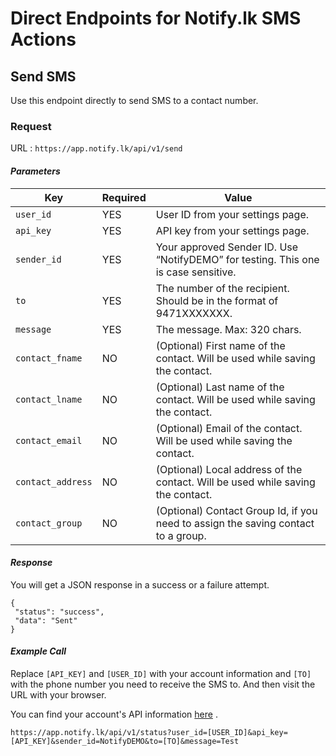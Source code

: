 # Direct Endpoints for Notify.lk SMS Actions

## Send SMS

Use this endpoint directly to send SMS to a contact number.

### Request

URL : `https://app.notify.lk/api/v1/send`

#### _Parameters_
| Key | Required | Value |
| ----------- | ----------- | ----------- |
| `user_id` | YES | User ID from your settings page. |
| `api_key` | YES | API key from your settings page. |
| `sender_id` | YES | Your approved Sender ID. Use “NotifyDEMO” for testing. This one is case sensitive. |
| `to` | YES | The number of the recipient. Should be in the format of 9471XXXXXXX. |
| `message` | YES | The message. Max: 320 chars. |
| `contact_fname` | NO | (Optional) First name of the contact. Will be used while saving the contact. |
| `contact_lname` | NO | (Optional) Last name of the contact. Will be used while saving the contact. |
| `contact_email` | NO | (Optional) Email of the contact. Will be used while saving the contact. |
| `contact_address` | NO | (Optional) Local address of the contact. Will be used while saving the contact. |
| `contact_group` | NO | (Optional) Contact Group Id, if you need to assign the saving contact to a group. |

#### _Response_

You will get a JSON response in a success or a failure attempt.

```
{
 "status": "success",
 "data": "Sent"
}
```

#### _Example Call_

Replace `[API_KEY]` and `[USER_ID]` with your account information and `[TO]` with the phone number you need to receive the SMS to. And then visit the URL with your browser.

You can find your account's API information [here](https://app.notify.lk/settings/api-keys) .

```
https://app.notify.lk/api/v1/status?user_id=[USER_ID]&api_key=[API_KEY]&sender_id=NotifyDEMO&to=[TO]&message=Test
```

